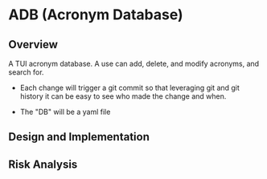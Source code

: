 # ADB (Acronym Database)

## Overview

A TUI acronym database. A use can add, delete, and modify acronyms, and search for.

- Each change will trigger a git commit so that leveraging git and git history it can be easy to see who made the change and when.

- The "DB" will be a yaml file

## Design and Implementation

## Risk Analysis
